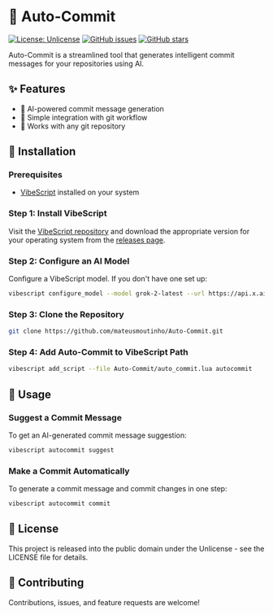 # 🤖 Auto-Commit

[![License: Unlicense](https://img.shields.io/badge/License-Unlicense-blue.svg)](http://unlicense.org/)
[![GitHub issues](https://img.shields.io/github/issues/mateusmoutinho/Auto-Commit)](https://github.com/mateusmoutinho/Auto-Commit/issues)
[![GitHub stars](https://img.shields.io/github/stars/mateusmoutinho/Auto-Commit)](https://github.com/mateusmoutinho/Auto-Commit/stargazers)

Auto-Commit is a streamlined tool that generates intelligent commit messages for your repositories using AI.

## ✨ Features

- 🧠 AI-powered commit message generation
- 🚀 Simple integration with git workflow
- 🔄 Works with any git repository

## 🔧 Installation

### Prerequisites

- [VibeScript](https://github.com/OUIsolutions/VibeScript) installed on your system

### Step 1: Install VibeScript

Visit the [VibeScript repository](https://github.com/OUIsolutions/VibeScript) and download the appropriate version for your operating system from the [releases page](https://github.com/OUIsolutions/VibeScript/releases/tag/0.2.0).

### Step 2: Configure an AI Model

Configure a VibeScript model. If you don't have one set up:

```bash
vibescript configure_model --model grok-2-latest --url https://api.x.ai/v1/chat/completions --key "your_api_key"
```

### Step 3: Clone the Repository

```bash
git clone https://github.com/mateusmoutinho/Auto-Commit.git
```

### Step 4: Add Auto-Commit to VibeScript Path

```bash
vibescript add_script --file Auto-Commit/auto_commit.lua autocommit
```

## 📝 Usage

### Suggest a Commit Message

To get an AI-generated commit message suggestion:

```bash
vibescript autocommit suggest
```

### Make a Commit Automatically

To generate a commit message and commit changes in one step:

```bash
vibescript autocommit commit
```

## 📄 License

This project is released into the public domain under the Unlicense - see the LICENSE file for details.

## 🤝 Contributing

Contributions, issues, and feature requests are welcome!